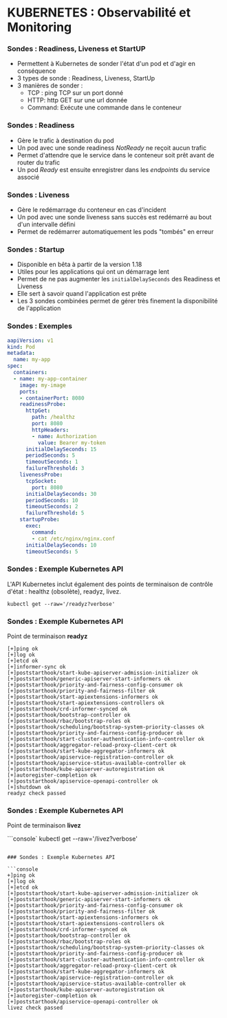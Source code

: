 # KUBERNETES : Observabilité et Monitoring

### Sondes : Readiness, Liveness et StartUP

- Permettent à Kubernetes de sonder l'état d'un pod et d'agir en conséquence
- 3 types de sonde : Readiness, Liveness, StartUp
- 3 manières de sonder :
  - TCP : ping TCP sur un port donné
  - HTTP: http GET sur une url donnée
  - Command: Exécute une commande dans le conteneur

### Sondes : Readiness

- Gère le trafic à destination du pod
- Un pod avec une sonde readiness *NotReady* ne reçoit aucun trafic
- Permet d'attendre que le service dans le conteneur soit prêt avant de router du trafic
- Un pod *Ready* est ensuite enregistrer dans les *endpoints* du service associé

### Sondes : Liveness

- Gère le redémarrage du conteneur en cas d'incident
- Un pod avec une sonde liveness sans succès est redémarré au bout d'un intervalle défini
- Permet de redémarrer automatiquement les pods "tombés" en erreur

### Sondes : Startup

- Disponible en bêta à partir de la version 1.18
- Utiles pour les applications qui ont un démarrage lent
- Permet de ne pas augmenter les `initialDelaySeconds` des Readiness et Liveness
- Elle sert à savoir quand l'application est prête
- Les 3 sondes combinées permet de gérer très finement la disponibilité de l'application


### Sondes : Exemples

```yaml
aapiVersion: v1
kind: Pod
metadata:
  name: my-app
spec:
  containers:
  - name: my-app-container
    image: my-image
    ports:
    - containerPort: 8080
    readinessProbe:
      httpGet:
        path: /healthz
        port: 8080
        httpHeaders:
        - name: Authorization
          value: Bearer my-token
      initialDelaySeconds: 15
      periodSeconds: 5
      timeoutSeconds: 1
      failureThreshold: 3
    livenessProbe:
      tcpSocket:
        port: 8080
      initialDelaySeconds: 30
      periodSeconds: 10
      timeoutSeconds: 2
      failureThreshold: 5
    startupProbe:
      exec:
        command:
        - cat /etc/nginx/nginx.conf
      initialDelaySeconds: 10
      timeoutSeconds: 5
```


### Sondes : Exemple Kubernetes API

L'API Kubernetes inclut également des points de terminaison de contrôle d'état : healthz (obsolète), readyz, livez.

```console
kubectl get --raw='/readyz?verbose'
```
### Sondes : Exemple Kubernetes API


Point de terminaison **readyz**

```console
[+]ping ok
[+]log ok
[+]etcd ok
[+]informer-sync ok
[+]poststarthook/start-kube-apiserver-admission-initializer ok
[+]poststarthook/generic-apiserver-start-informers ok
[+]poststarthook/priority-and-fairness-config-consumer ok
[+]poststarthook/priority-and-fairness-filter ok
[+]poststarthook/start-apiextensions-informers ok
[+]poststarthook/start-apiextensions-controllers ok
[+]poststarthook/crd-informer-synced ok
[+]poststarthook/bootstrap-controller ok
[+]poststarthook/rbac/bootstrap-roles ok
[+]poststarthook/scheduling/bootstrap-system-priority-classes ok
[+]poststarthook/priority-and-fairness-config-producer ok
[+]poststarthook/start-cluster-authentication-info-controller ok
[+]poststarthook/aggregator-reload-proxy-client-cert ok
[+]poststarthook/start-kube-aggregator-informers ok
[+]poststarthook/apiservice-registration-controller ok
[+]poststarthook/apiservice-status-available-controller ok
[+]poststarthook/kube-apiserver-autoregistration ok
[+]autoregister-completion ok
[+]poststarthook/apiservice-openapi-controller ok
[+]shutdown ok
readyz check passed
```


### Sondes : Exemple Kubernetes API

 
 Point de terminaison **livez**

```console`
kubectl get --raw='/livez?verbose'
```

### Sondes : Exemple Kubernetes API

```console
+]ping ok
[+]log ok
[+]etcd ok
[+]poststarthook/start-kube-apiserver-admission-initializer ok
[+]poststarthook/generic-apiserver-start-informers ok
[+]poststarthook/priority-and-fairness-config-consumer ok
[+]poststarthook/priority-and-fairness-filter ok
[+]poststarthook/start-apiextensions-informers ok
[+]poststarthook/start-apiextensions-controllers ok
[+]poststarthook/crd-informer-synced ok
[+]poststarthook/bootstrap-controller ok
[+]poststarthook/rbac/bootstrap-roles ok
[+]poststarthook/scheduling/bootstrap-system-priority-classes ok
[+]poststarthook/priority-and-fairness-config-producer ok
[+]poststarthook/start-cluster-authentication-info-controller ok
[+]poststarthook/aggregator-reload-proxy-client-cert ok
[+]poststarthook/start-kube-aggregator-informers ok
[+]poststarthook/apiservice-registration-controller ok
[+]poststarthook/apiservice-status-available-controller ok
[+]poststarthook/kube-apiserver-autoregistration ok
[+]autoregister-completion ok
[+]poststarthook/apiservice-openapi-controller ok
livez check passed
```
